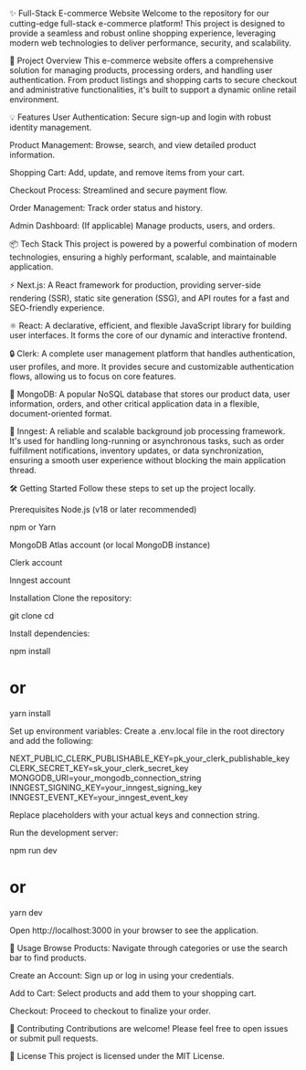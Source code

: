 ✨ Full-Stack E-commerce Website
Welcome to the repository for our cutting-edge full-stack e-commerce platform! This project is designed to provide a seamless and robust online shopping experience, leveraging modern web technologies to deliver performance, security, and scalability.

🚀 Project Overview
This e-commerce website offers a comprehensive solution for managing products, processing orders, and handling user authentication. From product listings and shopping carts to secure checkout and administrative functionalities, it's built to support a dynamic online retail environment.

💡 Features
User Authentication: Secure sign-up and login with robust identity management.

Product Management: Browse, search, and view detailed product information.

Shopping Cart: Add, update, and remove items from your cart.

Checkout Process: Streamlined and secure payment flow.

Order Management: Track order status and history.

Admin Dashboard: (If applicable) Manage products, users, and orders.

📦 Tech Stack
This project is powered by a powerful combination of modern technologies, ensuring a highly performant, scalable, and maintainable application.

⚡️ Next.js: A React framework for production, providing server-side rendering (SSR), static site generation (SSG), and API routes for a fast and SEO-friendly experience.

⚛️ React: A declarative, efficient, and flexible JavaScript library for building user interfaces. It forms the core of our dynamic and interactive frontend.

🔒 Clerk: A complete user management platform that handles authentication, user profiles, and more. It provides secure and customizable authentication flows, allowing us to focus on core features.

🍃 MongoDB: A popular NoSQL database that stores our product data, user information, orders, and other critical application data in a flexible, document-oriented format.

🔗 Inngest: A reliable and scalable background job processing framework. It's used for handling long-running or asynchronous tasks, such as order fulfillment notifications, inventory updates, or data synchronization, ensuring a smooth user experience without blocking the main application thread.

🛠️ Getting Started
Follow these steps to set up the project locally.

Prerequisites
Node.js (v18 or later recommended)

npm or Yarn

MongoDB Atlas account (or local MongoDB instance)

Clerk account

Inngest account

Installation
Clone the repository:

git clone <your-repo-url>
cd <your-repo-name>

Install dependencies:

npm install
# or
yarn install

Set up environment variables:
Create a .env.local file in the root directory and add the following:

NEXT_PUBLIC_CLERK_PUBLISHABLE_KEY=pk_your_clerk_publishable_key
CLERK_SECRET_KEY=sk_your_clerk_secret_key
MONGODB_URI=your_mongodb_connection_string
INNGEST_SIGNING_KEY=your_inngest_signing_key
INNGEST_EVENT_KEY=your_inngest_event_key

Replace placeholders with your actual keys and connection string.

Run the development server:

npm run dev
# or
yarn dev

Open http://localhost:3000 in your browser to see the application.

📖 Usage
Browse Products: Navigate through categories or use the search bar to find products.

Create an Account: Sign up or log in using your credentials.

Add to Cart: Select products and add them to your shopping cart.

Checkout: Proceed to checkout to finalize your order.

🤝 Contributing
Contributions are welcome! Please feel free to open issues or submit pull requests.

📄 License
This project is licensed under the MIT License.
